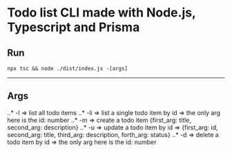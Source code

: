 # Todo list CLI made with Node.js, Typescript and Prisma

## Run

```
npx tsc && node ./dist/index.js -[args] 
```
---

## Args 

..* -l => list all todo items
..* -li => list a single todo item by id => the only arg here is the id: number
..* -m => create a todo item {first_arg: title, second_arg: description}
..* -u => update a todo item by id => {first_arg: id, second_arg: title, third_arg: description, forth_arg: status}
..* -d => delete a todo item by id => the only arg here is the id: number

